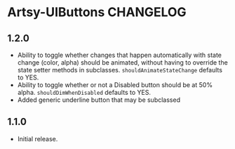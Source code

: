 # Artsy-UIButtons CHANGELOG

## 1.2.0
* Ability to toggle whether changes that happen automatically with state change (color, alpha) should be animated, without having to override the state setter methods in subclasses. `shouldAnimateStateChange` defaults to YES.
* Ability to toggle whether or not a Disabled button should be at 50% alpha. `shouldDimWhenDisabled` defaults to YES.
* Added generic underline button that may be subclassed
## 1.1.0
* Initial release.
